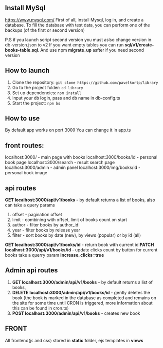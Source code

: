 ## Install MySql 
https://www.mysql.com/
First of all, install Mysql, log in, and create a database.
To fill the database with test data, you can perform one of
the backups (of the first or second version)

P.S if you launch script second version you must aslso 
change version in db-version.json to v2
If you want empty tables you can run **sql/v1/create-books-table.sql**.
And use npm **migrate_up** asfter if you need second version


## How to launch
1. Clone the repository: `git clone https://github.com/pavelkortp/library`
2. Go to the project folder: `cd library`
3. Set up dependencies: `npm install`
4. Input your db login, pass and db name in db-config.ts
5. Start the project: `npm bs`

## How to use
By default app works on port 3000
You can change it in app.ts

## **front routes**:
localhost:3000/ - main page with books
localhost:3000/books/id - personal book page
localhost:3000/search - result search page 
localhost:3000/admin - admin panel
localhost:3000/img/books/id - personal book image

## **api routes**
**GET localhost:3000/api/v1/books** - by default returns a list of books,
also can take a query params
1) offset - pagination offset
2) limit - combining with offset, limit of books count on start
3) author - filter books by author_id
4) year - filter books by release year
5) filter - sort books by date (new), by views (popular) or by id (all)

**GET localhost:3000/api/v1/books/id** - return book with current id
**PATCH localhost:3000/api/v1/books/id** - update clicks count by button for current books
take a querry param **increase_clicks=true**

## **Admin api routes**
1) **GET localhost:3000/admin/api/v1/books** - by default returns a list of books,
2) **DELETE localhost:3000/admin/api/v1/books/id** - gently deletes the book (the book is 
marked in the database as completed and remains on the site for some time until CRON 
is triggered, more information about this can be found in cron.ts)
3) **POST localhost:3000/admin/api/v1/books** - creates new book

## **FRONT**
All frontend(js and css) stored in **static** folder, ejs templates in **views**
